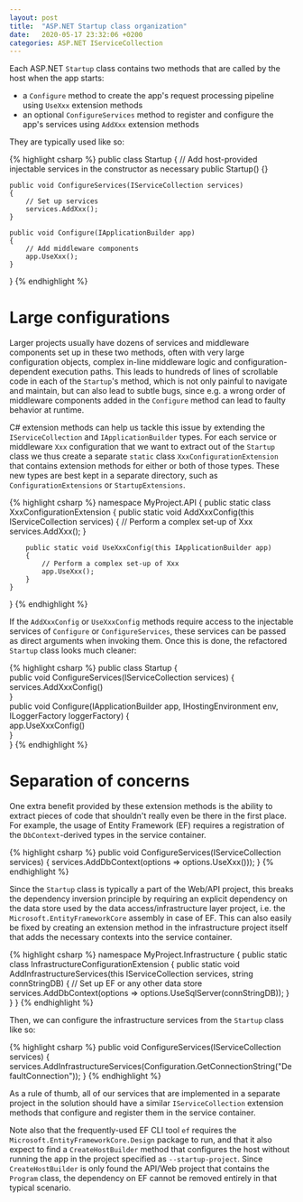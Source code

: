 ```yaml
---
layout: post
title:  "ASP.NET Startup class organization"
date:   2020-05-17 23:32:06 +0200
categories: ASP.NET IServiceCollection
---
```

Each ASP.NET `Startup` class contains two methods that are called by the host when the app starts:
* a `Configure` method to create the app's request processing pipeline using `UseXxx` extension methods
* an optional `ConfigureServices` method to register and configure the app's services using `AddXxx` extension methods

They are typically used like so:

{% highlight csharp %}
public class Startup
{
    // Add host-provided injectable services in the constructor as necessary
    public Startup() {}

    public void ConfigureServices(IServiceCollection services)
    {
        // Set up services
        services.AddXxx();
    }

    public void Configure(IApplicationBuilder app)
    {
        // Add middleware components
        app.UseXxx();
    }
}
{% endhighlight %}

# Large configurations
Larger projects usually have dozens of services and middleware components set up in these two methods, often with very large configuration objects, complex in-line middleware logic and configuration-dependent execution paths. This leads to hundreds of lines of scrollable code in each of the `Startup`'s method, which is not only painful to navigate and maintain, but can also lead to subtle bugs, since e.g. a wrong order of middleware components added in the `Configure` method can lead to faulty behavior at runtime.

C# extension methods can help us tackle this issue by extending the `IServiceCollection` and `IApplicationBuilder` types. For each service or middleware `Xxx` configuration that we want to extract out of the `Startup` class we thus create a separate `static` class `XxxConfigurationExtension` that contains extension methods for either or both of those types. These new types are best kept in a separate directory, such as `ConfigurationExtensions` or `StartupExtensions`.

{% highlight csharp %}
namespace MyProject.API
{
    public static class XxxConfigurationExtension
    {
        public static void AddXxxConfig(this IServiceCollection services)
        {
           // Perform a complex set-up of Xxx
           services.AddXxx();
        }

        public static void UseXxxConfig(this IApplicationBuilder app)
        {
            // Perform a complex set-up of Xxx
            app.UseXxx();
        }
    }
}
{% endhighlight %}

If the `AddXxxConfig` or `UseXxxConfig` methods require access to the injectable services of `Configure` or `ConfigureServices`, these services can be passed as direct arguments when invoking them.
Once this is done, the refactored `Startup` class looks much cleaner:

{% highlight csharp %}
public class Startup {  
	public void ConfigureServices(IServiceCollection services) {  
		services.AddXxxConfig()  
	}  
	public void Configure(IApplicationBuilder app, IHostingEnvironment env, ILoggerFactory loggerFactory) {  
		app.UseXxxConfig()  
	}  
}
{% endhighlight %}

# Separation of concerns
One extra benefit provided by these extension methods is the ability to extract pieces of code that shouldn't really even be there in the first place. For example, the usage of Entity Framework (EF) requires a registration of the `DbContext`-derived types in the service container.

{% highlight csharp %}
public void ConfigureServices(IServiceCollection services)
{
    services.AddDbContext<XxxContext>(options => options.UseXxx()));
}
{% endhighlight %}

Since the `Startup` class is typically a part of the Web/API project, this breaks the dependency inversion principle by requiring an explicit dependency on the data store used by the data access/infrastructure layer project, i.e. the `Microsoft.EntityFrameworkCore` assembly in case of EF. This can also easily be fixed by creating an extension method in the infrastructure project itself that adds the necessary contexts into the service container.

{% highlight csharp %}
namespace MyProject.Infrastructure
{
	public static class InfrastructureConfigurationExtension
	{
		public static void AddInfrastructureServices(this IServiceCollection services, string connStringDB)
		{
      // Set up EF or any other data store
			services.AddDbContext<XxxDbContext>(options => options.UseSqlServer(connStringDB));
		}
	}
}
{% endhighlight %}

Then, we can configure the infrastructure services from the `Startup` class like so:

{% highlight csharp %}
public void ConfigureServices(IServiceCollection services)
{
	services.AddInfrastructureServices(Configuration.GetConnectionString("DefaultConnection"));
}
{% endhighlight %}

As a rule of thumb, all of our services that are implemented in a separate project in the solution should have a similar `IServiceCollection` extension methods that configure and register them in the service container. 

Note also that the frequently-used EF CLI tool `ef` requires the `Microsoft.EntityFrameworkCore.Design` package to run, and that it also expect to find a `CreateHostBuilder` method that configures the host without running the app in the project specified as `--startup-project`. Since `CreateHostBuilder` is only found the API/Web project that contains the `Program` class, the dependency on EF cannot be removed entirely in that typical scenario.